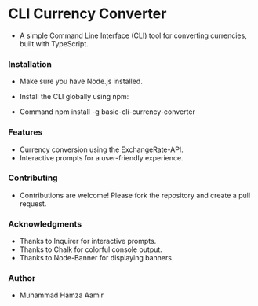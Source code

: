 # CLI Currency Converter

* A simple Command Line Interface (CLI) tool for converting currencies, built with TypeScript.

### Installation
* Make sure you have Node.js installed.
* Install the CLI globally using npm:
 
* Command 
npm install -g basic-cli-currency-converter
   

### Features

* Currency conversion using the ExchangeRate-API.
* Interactive prompts for a user-friendly experience.

### Contributing
* Contributions are welcome! Please fork the repository and create a pull request.


### Acknowledgments
* Thanks to Inquirer for interactive prompts.
* Thanks to Chalk for colorful console output.
* Thanks to Node-Banner for displaying banners.

### Author
* Muhammad Hamza Aamir
